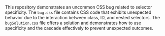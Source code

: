 This repository demonstrates an uncommon CSS bug related to selector specificity. The `bug.css` file contains CSS code that exhibits unexpected behavior due to the interaction between class, ID, and nested selectors.  The `bugSolution.css` file offers a solution and demonstrates how to use specificity and the cascade effectively to prevent unexpected outcomes.